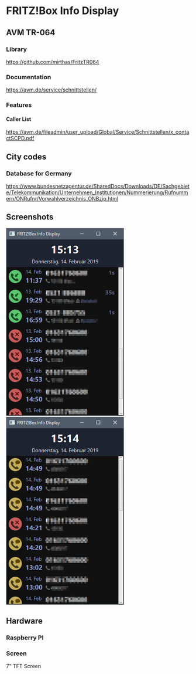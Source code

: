 # FRITZ!Box Info Display

## AVM TR-064

### Library
https://github.com/mirthas/FritzTR064

### Documentation
https://avm.de/service/schnittstellen/

### Features

#### Caller List
https://avm.de/fileadmin/user_upload/Global/Service/Schnittstellen/x_contactSCPD.pdf

## City codes

### Database for Germany
https://www.bundesnetzagentur.de/SharedDocs/Downloads/DE/Sachgebiete/Telekommunikation/Unternehmen_Institutionen/Nummerierung/Rufnummern/ONRufnr/Vorwahlverzeichnis_ONBzip.html

## Screenshots
![](screenshots/screenshot1.png)
![](screenshots/screenshot2.png)

## Hardware

### Raspberry PI

### Screen
7" TFT Screen
